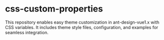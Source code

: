 # css-custom-properties
This repository enables easy theme customization in ant-design-vue1.x with CSS variables. It includes theme style files, configuration, and examples for seamless integration.
